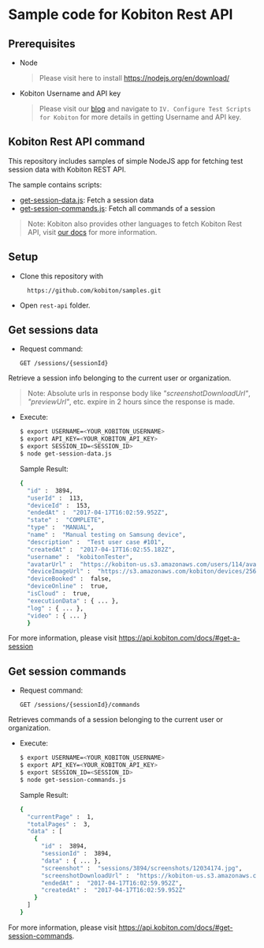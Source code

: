 # Sample code for Kobiton Rest API
## Prerequisites
  - Node 
    >Please visit here to install https://nodejs.org/en/download/

  - Kobiton Username and API key
    >Please visit our [blog](https://kobiton.com/blog/tutorial/parallel-testing-selenium-webdriver/) and navigate to `IV. Configure Test Scripts for Kobiton` for more details in getting Username and API key.

## Kobiton Rest API command
  This repository includes samples of simple NodeJS app for fetching test session data with Kobiton REST API.

  The sample contains scripts:
  - [get-session-data.js](https://github.com/kobiton/samples/rest-api/get-session-data.js): Fetch a session data
  - [get-session-commands.js](https://github.com/kobiton/samples/rest-api/get-session-commands.js): Fetch all commands of a session

> Note: Kobiton also provides other languages to fetch Kobiton Rest API, visit [our docs](https://api.kobiton.com/docs) for more information.

## Setup
- Clone this repository with
    ```
      https://github.com/kobiton/samples.git
    ```

- Open `rest-api` folder.

## Get sessions data

- Request command: 

    `GET /sessions/{sessionId}`

 Retrieve a session info belonging to the current user or organization.
> Note: Absolute urls in response body like *"screenshotDownloadUrl"*, *"previewUrl"*, etc. expire in 2 hours since the response is made.


- Execute: 
    ```bash
    $ export USERNAME=<YOUR_KOBITON_USERNAME>
    $ export API_KEY=<YOUR_KOBITON_API_KEY> 
    $ export SESSION_ID=<SESSION_ID>
    $ node get-session-data.js 
    ```

  Sample Result:
    ```bash
    {
      "id" :  3894,
      "userId" :  113,
      "deviceId" :  153,
      "endedAt" :  "2017-04-17T16:02:59.952Z",
      "state" :  "COMPLETE",
      "type" :  "MANUAL",
      "name" :  "Manual testing on Samsung device",
      "description" :  "Test user case #101",
      "createdAt" :  "2017-04-17T16:02:55.182Z",
      "username" :  "kobitonTester",
      "avatarUrl" :  "https://kobiton-us.s3.amazonaws.com/users/114/avatars/149434523123.jpg",
      "deviceImageUrl" :  "https://s3.amazonaws.com/kobiton/devices/256/samsung-galaxy-s6.png",
      "deviceBooked" :  false,
      "deviceOnline" :  true,
      "isCloud" :  true,
      "executionData" : { ... },
      "log" : { ... },
      "video" : { ... }
      }
    ```

For more information, please visit https://api.kobiton.com/docs/#get-a-session

## Get session commands

- Request command:

    `GET /sessions/{sessionId}/commands`

Retrieves commands of a session belonging to the current user or organization.

- Execute:
    ```bash
    $ export USERNAME=<YOUR_KOBITON_USERNAME>
    $ export API_KEY=<YOUR_KOBITON_API_KEY> 
    $ export SESSION_ID=<SESSION_ID> 
    $ node get-session-commands.js 
    ```

  Sample Result:
    ```bash
    {
      "currentPage" :  1,
      "totalPages" :  3,
      "data" : [
        {
          "id" :  3894,
          "sessionId" :  3894,
          "data" : { ... },
          "screenshot" :  "sessions/3894/screenshots/12034174.jpg",
          "screenshotDownloadUrl" :  "https://kobiton-us.s3.amazonaws.com/sessions/3894/screenshots/12034174.jpg?AWSAccessKeyId=AKIAINNNJIBOGNOGWBJQ&amp;Expires=1500285830&amp;Signature=4BMnjDB%2BPbw6sypKPl5DBOAeaUU%3D&amp;response-cache-control=max-age%3D86400",
          "endedAt" :  "2017-04-17T16:02:59.952Z",
          "createdAt" :  "2017-04-17T16:02:59.952Z"
        }
      ]
    }
    ```
For more information, please visit https://api.kobiton.com/docs/#get-session-commands.